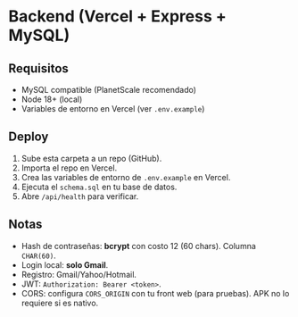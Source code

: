 # Backend (Vercel + Express + MySQL)

## Requisitos
- MySQL compatible (PlanetScale recomendado)
- Node 18+ (local)
- Variables de entorno en Vercel (ver `.env.example`)

## Deploy
1. Sube esta carpeta a un repo (GitHub).
2. Importa el repo en Vercel.
3. Crea las variables de entorno de `.env.example` en Vercel.
4. Ejecuta el `schema.sql` en tu base de datos.
5. Abre `/api/health` para verificar.

## Notas
- Hash de contraseñas: **bcrypt** con costo 12 (60 chars). Columna `CHAR(60)`.
- Login local: **solo Gmail**.
- Registro: Gmail/Yahoo/Hotmail.
- JWT: `Authorization: Bearer <token>`.
- CORS: configura `CORS_ORIGIN` con tu front web (para pruebas). APK no lo requiere si es nativo.